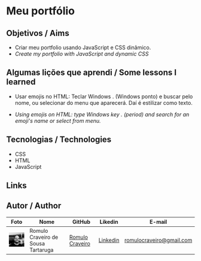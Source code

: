 # Meu portfólio

## Objetivos / Aims

* Criar meu portfolio usando JavaScript e CSS dinâmico.
* <i> Create my portfolio with JavaScript and dynamic CSS</i>


## Algumas lições que aprendi / Some lessons I learned

* Usar emojis no HTML: Teclar Windows  .  (Windows ponto) e buscar pelo nome, ou selecionar do menu que aparecerá. Daí é estilizar como texto.

* _Using emojis on HTML: type Windows key . (period) and search for an emoji's name or select from menu._


## Tecnologias / Technologies

* CSS
* HTML
* JavaScript

## Links 




## Autor / Author

| Foto                                                   | Nome                               | GitHub                                               | Likedin                                                 | E-mail                   |
| ------------------------------------------------------ | ---------------------------------- | ---------------------------------------------------- | ------------------------------------------------------- | ------------------------ |
| <img src="./assets/fotogit.jpeg" width="100px"> | Romulo Craveiro de Sousa Tartaruga | [Romulo Craveiro](https://github.com/romulocraveiro) | [Linkedin](https://www.linkedin.com/in/romulocraveiro/) | romulocraveiro@gmail.com |